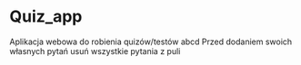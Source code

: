 # Quiz_app
Aplikacja webowa do robienia quizów/testów abcd
Przed dodaniem swoich własnych pytań usuń wszystkie pytania z puli

